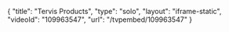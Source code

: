 {
    "title": "Tervis Products",
    "type": "solo",
    "layout": "iframe-static",
    "videoId": "109963547",
    "url": "\/tvpembed\/109963547"
}